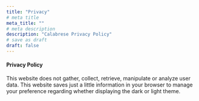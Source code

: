 ```yaml
---
title: "Privacy"
# meta title
meta_title: ""
# meta description
description: "Calabrese Privacy Policy"
# save as draft
draft: false
---
```


#### Privacy Policy

This website does not gather, collect, retrieve, manipulate or analyze user data.
This website saves just a little information in your browser to manage your preference regarding whether displaying the
dark or light theme.


